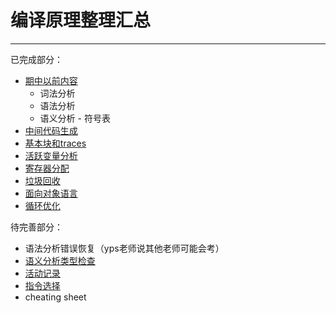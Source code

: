 # 编译原理整理汇总
---

已完成部分：
- [期中以前内容](https://tsuki0512.github.io/2025_spring/cp/midterm/)
    - 词法分析
    - 语法分析
    - 语义分析 - 符号表
- [中间代码生成](https://tsuki0512.github.io/2025_spring/cp/chap7_for_final/)
- [基本块和traces](https://tsuki0512.github.io/2025_spring/cp/chap8/)
- [活跃变量分析](https://tsuki0512.github.io/2025_spring/cp/chap10/)
- [寄存器分配](https://tsuki0512.github.io/2025_spring/cp/chap11/)
- [垃圾回收](https://tsuki0512.github.io/2025_spring/cp/chap13/)
- [面向对象语言](https://tsuki0512.github.io/2025_spring/cp/chap14/)
- [循环优化](https://tsuki0512.github.io/2025_spring/cp/chap18/)

待完善部分：
- 语法分析错误恢复（yps老师说其他老师可能会考）
- [语义分析类型检查](https://tsuki0512.github.io/2025_spring/cp/chap5/#52-type-checking)
- [活动记录](https://tsuki0512.github.io/2025_spring/cp/chap6/)
- [指令选择](https://tsuki0512.github.io/2025_spring/cp/chap9/)
- cheating sheet